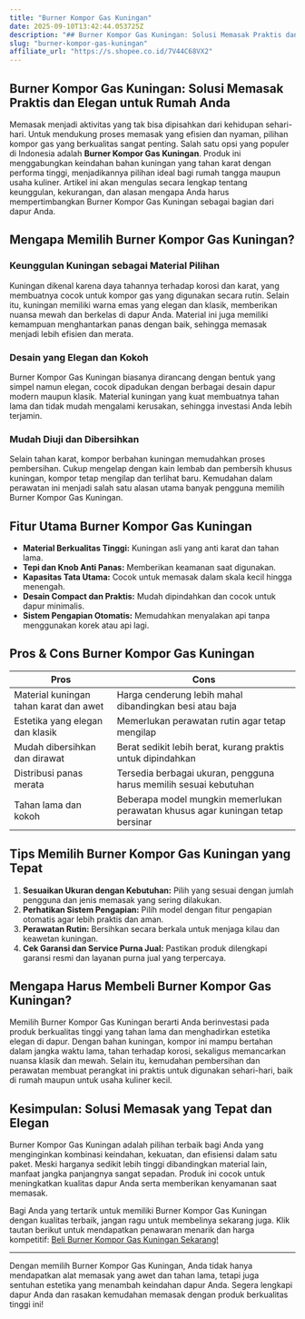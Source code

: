 ```yaml
---
title: "Burner Kompor Gas Kuningan"
date: 2025-09-10T13:42:44.053725Z
description: "## Burner Kompor Gas Kuningan: Solusi Memasak Praktis dan Elegan untuk Rumah Anda..."
slug: "burner-kompor-gas-kuningan"
affiliate_url: "https://s.shopee.co.id/7V44C68VX2"
---
```

## Burner Kompor Gas Kuningan: Solusi Memasak Praktis dan Elegan untuk Rumah Anda

Memasak menjadi aktivitas yang tak bisa dipisahkan dari kehidupan sehari-hari. Untuk mendukung proses memasak yang efisien dan nyaman, pilihan kompor gas yang berkualitas sangat penting. Salah satu opsi yang populer di Indonesia adalah **Burner Kompor Gas Kuningan**. Produk ini menggabungkan keindahan bahan kuningan yang tahan karat dengan performa tinggi, menjadikannya pilihan ideal bagi rumah tangga maupun usaha kuliner. Artikel ini akan mengulas secara lengkap tentang keunggulan, kekurangan, dan alasan mengapa Anda harus mempertimbangkan Burner Kompor Gas Kuningan sebagai bagian dari dapur Anda.

## Mengapa Memilih Burner Kompor Gas Kuningan?

### Keunggulan Kuningan sebagai Material Pilihan

Kuningan dikenal karena daya tahannya terhadap korosi dan karat, yang membuatnya cocok untuk kompor gas yang digunakan secara rutin. Selain itu, kuningan memiliki warna emas yang elegan dan klasik, memberikan nuansa mewah dan berkelas di dapur Anda. Material ini juga memiliki kemampuan menghantarkan panas dengan baik, sehingga memasak menjadi lebih efisien dan merata.

### Desain yang Elegan dan Kokoh

Burner Kompor Gas Kuningan biasanya dirancang dengan bentuk yang simpel namun elegan, cocok dipadukan dengan berbagai desain dapur modern maupun klasik. Material kuningan yang kuat membuatnya tahan lama dan tidak mudah mengalami kerusakan, sehingga investasi Anda lebih terjamin.

### Mudah Diuji dan Dibersihkan

Selain tahan karat, kompor berbahan kuningan memudahkan proses pembersihan. Cukup mengelap dengan kain lembab dan pembersih khusus kuningan, kompor tetap mengilap dan terlihat baru. Kemudahan dalam perawatan ini menjadi salah satu alasan utama banyak pengguna memilih Burner Kompor Gas Kuningan.

## Fitur Utama Burner Kompor Gas Kuningan

- **Material Berkualitas Tinggi:** Kuningan asli yang anti karat dan tahan lama.
- **Tepi dan Knob Anti Panas:** Memberikan keamanan saat digunakan.
- **Kapasitas Tata Utama:** Cocok untuk memasak dalam skala kecil hingga menengah.
- **Desain Compact dan Praktis:** Mudah dipindahkan dan cocok untuk dapur minimalis.
- **Sistem Pengapian Otomatis:** Memudahkan menyalakan api tanpa menggunakan korek atau api lagi.

## Pros & Cons Burner Kompor Gas Kuningan

| **Pros**                                | **Cons**                               |
|-----------------------------------------|----------------------------------------|
| Material kuningan tahan karat dan awet | Harga cenderung lebih mahal dibandingkan besi atau baja   |
| Estetika yang elegan dan klasik       | Memerlukan perawatan rutin agar tetap mengilap   |
| Mudah dibersihkan dan dirawat         | Berat sedikit lebih berat, kurang praktis untuk dipindahkan  |
| Distribusi panas merata                | Tersedia berbagai ukuran, pengguna harus memilih sesuai kebutuhan |
| Tahan lama dan kokoh                   | Beberapa model mungkin memerlukan perawatan khusus agar kuningan tetap bersinar  |

## Tips Memilih Burner Kompor Gas Kuningan yang Tepat

1. **Sesuaikan Ukuran dengan Kebutuhan:** Pilih yang sesuai dengan jumlah pengguna dan jenis memasak yang sering dilakukan.
2. **Perhatikan Sistem Pengapian:** Pilih model dengan fitur pengapian otomatis agar lebih praktis dan aman.
3. **Perawatan Rutin:** Bersihkan secara berkala untuk menjaga kilau dan keawetan kuningan.
4. **Cek Garansi dan Service Purna Jual:** Pastikan produk dilengkapi garansi resmi dan layanan purna jual yang terpercaya.

## Mengapa Harus Membeli Burner Kompor Gas Kuningan?

Memilih Burner Kompor Gas Kuningan berarti Anda berinvestasi pada produk berkualitas tinggi yang tahan lama dan menghadirkan estetika elegan di dapur. Dengan bahan kuningan, kompor ini mampu bertahan dalam jangka waktu lama, tahan terhadap korosi, sekaligus memancarkan nuansa klasik dan mewah. Selain itu, kemudahan pembersihan dan perawatan membuat perangkat ini praktis untuk digunakan sehari-hari, baik di rumah maupun untuk usaha kuliner kecil.

## Kesimpulan: Solusi Memasak yang Tepat dan Elegan

Burner Kompor Gas Kuningan adalah pilihan terbaik bagi Anda yang menginginkan kombinasi keindahan, kekuatan, dan efisiensi dalam satu paket. Meski harganya sedikit lebih tinggi dibandingkan material lain, manfaat jangka panjangnya sangat sepadan. Produk ini cocok untuk meningkatkan kualitas dapur Anda serta memberikan kenyamanan saat memasak.

Bagi Anda yang tertarik untuk memiliki Burner Kompor Gas Kuningan dengan kualitas terbaik, jangan ragu untuk membelinya sekarang juga. Klik tautan berikut untuk mendapatkan penawaran menarik dan harga kompetitif: [Beli Burner Kompor Gas Kuningan Sekarang!](https://s.shopee.co.id/7V44C68VX2)

---

Dengan memilih Burner Kompor Gas Kuningan, Anda tidak hanya mendapatkan alat memasak yang awet dan tahan lama, tetapi juga sentuhan estetika yang menambah keindahan dapur Anda. Segera lengkapi dapur Anda dan rasakan kemudahan memasak dengan produk berkualitas tinggi ini!